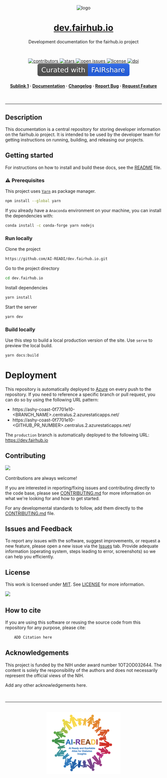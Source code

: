 <div align="center">

<img src="https://freesvg.org/img/1653682897science-svgrepo-com.png" alt="logo" width="200" height="auto" />

<br />
 <a href="https://dev.fairhub.io">
    <h1>dev.fairhub.io</h1>
  </a>

<p>
Development documentation for the fairhub.io project
</p>

<br />

<p>
  <a href="https://github.com/AI-READI/dev.fairhub.io/graphs/contributors">
    <img src="https://img.shields.io/github/contributors/AI-READI/dev.fairhub.io.svg?style=flat-square" alt="contributors" />
  </a>
  <a href="https://github.com/AI-READI/dev.fairhub.io/stargazers">
    <img src="https://img.shields.io/github/stars/AI-READI/dev.fairhub.io.svg?style=flat-square" alt="stars" />
  </a>
  <a href="https://github.com/AI-READI/dev.fairhub.io/issues/">
    <img src="https://img.shields.io/github/issues/AI-READI/dev.fairhub.io.svg?style=flat-square" alt="open issues" />
  </a>
  <a href="https://github.com/AI-READI/dev.fairhub.io/blob/main/LICENSE">
    <img src="https://img.shields.io/github/license/AI-READI/dev.fairhub.io.svg?style=flat-square" alt="license" />
  </a>
  <a href="https://doi.org/10.5281/zenodo.6407300">
    <img src="https://zenodo.org/badge/DOI/10.5281/zenodo.6407300.svg" alt="doi" />
  </a>
  <a href="https://fairdataihub.org/fairshare">
    <img src="https://raw.githubusercontent.com/fairdataihub/FAIRshare/main/badge.svg" alt="Curated with FAIRshare" />
  </a>
</p>
   
<h4>
    <a href="#">Sublink 1</a>
  <span> · </span>
    <a href="#">Documentation</a>
  <span> · </span>
    <a href="#">Changelog</a>
  <span> · </span>
    <a href="https://github.com/AI-READI/dev.fairhub.io/issues/">Report Bug</a>
  <span> · </span>
    <a href="#">Request Feature</a>
  </h4>
</div>

<br />

---

## Description

This documentation is a central repository for storing developer information on the fairhub.io project. It is intended to be used by the developer team for getting instructions on running, building, and releasing our projects.

## Getting started

For instructions on how to install and build these docs, see the [README](https://dev.fairhub.io/docs/overview.html) file.

### ⚠️ Prerequisites

This project uses [`Yarn`](https://yarnpkg.com/) as package manager.

```sh
npm install --global yarn
```

If you already have a `Anaconda` environment on your machine, you can install the dependencies with:

```sh
conda install -c conda-forge yarn nodejs
```

### Run locally

Clone the project

```sh
https://github.com/AI-READI/dev.fairhub.io.git
```

Go to the project directory

```sh
cd dev.fairhub.io
```

Install dependencies

```sh
yarn install
```

Start the server

```sh
yarn dev
```

### Build locally

Use this step to build a local production version of the site. Use `serve` to preview the local build.

```sh
yarn docs:build
```

# Deployment

This repository is automatically deployed to [Azure](https://azure.microsoft.com/en-us/) on every push to the repository. If you need to reference a specific branch or pull request, you can do so by using the following URL pattern:

- https://ashy-coast-0f7701e10-<BRANCH_NAME>.centralus.2.azurestaticapps.net/
- https://ashy-coast-0f7701e10-<GITHUB_PR_NUMBER>.centralus.2.azurestaticapps.net/

The `production` branch is automatically deployed to the following URL: https://dev.fairhub.io

## Contributing

<a href="https://github.com/AI-READI/dev.fairhub.io/graphs/contributors">
  <img src="https://contrib.rocks/image?repo=AI-READI/dev.fairhub.io" />
</a>

Contributions are always welcome!

If you are interested in reporting/fixing issues and contributing directly to the code base, please see [CONTRIBUTING.md](CONTRIBUTING.md) for more information on what we're looking for and how to get started.

For any developmental standards to follow, add them directly to the [CONTRIBUTING.md](CONTRIBUTING.md) file.

## Issues and Feedback

To report any issues with the software, suggest improvements, or request a new feature, please open a new issue via the [Issues](https://github.com/AI-READI/dev.fairhub.io/issues) tab. Provide adequate information (operating system, steps leading to error, screenshots) so we can help you efficiently.

## License

This work is licensed under
[MIT](https://opensource.org/licenses/mit). See [LICENSE](https://github.com/AI-READI/dev.fairhub.io/blob/main/LICENSE) for more information.

<a href="https://aireadi.org" >
  <img src="https://www.channelfutures.com/files/2017/04/3_0.png" height="30" />
</a>

## How to cite

If you are using this software or reusing the source code from this repository for any purpose, please cite:

```bash
    ADD Citation here
```

## Acknowledgements

This project is funded by the NIH under award number 1OT2OD032644. The content is solely the responsibility of the authors and does not necessarily represent the official views of the NIH.

Add any other acknowledgements here.

<br />

---

<br />

<div align="center">

<a href="https://aireadi.org">
  <img src="https://github.com/AI-READI/AI-READI-logo/raw/main/logo/png/option2.png" height="200" />
</a>

</div>
